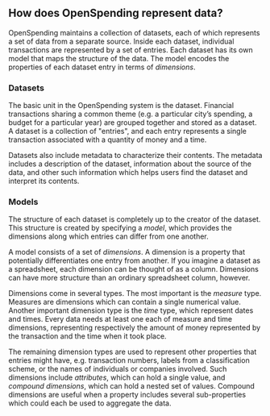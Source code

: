 ## How does OpenSpending represent data?

OpenSpending maintains a collection of datasets, each of which represents a set of data from a separate source. Inside each dataset, individual transactions are represented by a set of entries. Each dataset has its own model that maps the structure of the data. The model encodes the properties of each dataset entry in terms of *dimensions*.

### Datasets

The basic unit in the OpenSpending system is the dataset. Financial transactions sharing a common theme (e.g. a particular city’s spending, a budget for a particular year) are grouped together and stored as a dataset. A dataset is a collection of "entries", and each entry represents a single transaction associated with a quantity of money and a time.

Datasets also include metadata to characterize their contents. The metadata includes a description of the dataset, information about the source of the data, and other such information which helps users find the dataset and interpret its contents.

### Models

The structure of each dataset is completely up to the creator of the dataset. This structure is created by specifying a *model*, which provides the dimensions along which entries can differ from one another.

A model consists of a set of *dimensions*. A dimension is a property that potentially differentiates one entry from another. If you imagine a dataset as a spreadsheet, each dimension can be thought of as a column. Dimensions can have more structure than an ordinary spreadsheet column, however.

Dimensions come in several types. The most important is the *measure* type. Measures are dimensions which can contain a single numerical value. Another important dimension type is the *time* type, which represent dates and times. Every data needs at least one each of measure and time dimensions, representing respectively the amount of money represented by the transaction and the time when it took place.

The remaining dimension types are used to represent other properties that entries might have, e.g. transaction numbers, labels from a classification scheme, or the names of individuals or companies involved. Such dimensions include *attributes*, which can hold a single value, and *compound dimensions*, which can hold a nested set of values. Compound dimensions are useful when a property includes several sub-properties which could each be used to aggregate the data.
